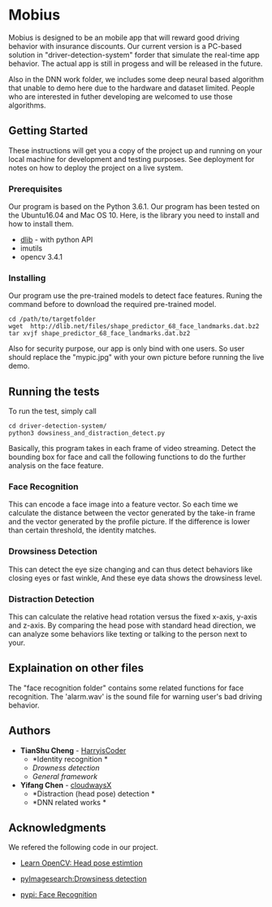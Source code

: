# Mobius

Mobius is designed to be an mobile app that will reward good driving behavior with insurance discounts. Our current version is a PC-based solution in "driver-detection-system" forder that simulate the real-time app behavior. The actual app is still in progess and will be released in the future.

Also in the DNN work folder, we includes some deep neural based algorithm that unable to demo here due to the hardware and dataset limited. People who are interested in futher developing are welcomed to use those algorithms.

## Getting Started

These instructions will get you a copy of the project up and running on your local machine for development and testing purposes. See deployment for notes on how to deploy the project on a live system.

### Prerequisites

Our program is based on the Python 3.6.1. Our program has been tested on the Ubuntu16.04 and Mac OS 10. Here, is the library you need to install and how to install them.

* [dlib](https://github.com/davisking/dlib) - with python API
* imutils
* opencv 3.4.1

### Installing

Our program use the pre-trained models to detect face features. Runing the command before to download the required pre-trained model.

```
cd /path/to/targetfolder
wget  http://dlib.net/files/shape_predictor_68_face_landmarks.dat.bz2
tar xvjf shape_predictor_68_face_landmarks.dat.bz2
```

Also for security purpose, our app is only bind with one users. So user should replace the "mypic.jpg" with your own picture before running the live demo.

## Running the tests

To run the test, simply call

```
cd driver-detection-system/
python3 dowsiness_and_distraction_detect.py
```

Basically, this program takes in each frame of video streaming. Detect the bounding box for face and call the following functions to do the further analysis on the face feature.

### Face Recognition
This can encode a face image into a feature vector. So each time we calculate the distance between the vector generated by the take-in frame and the vector generated by the profile picture. If the difference is lower than certain threshold, the identity matches.

### Drowsiness Detection
This can detect the eye size changing and can thus detect behaviors like closing eyes or fast winkle, And these eye data shows the drowsiness level. 

### Distraction Detection
This can calculate the relative head rotation versus the fixed x-axis, y-axis and z-axis. By comparing the head pose with standard head direction, we can analyze some behaviors like texting or talking to the person next to your.

## Explaination on other files
The "face recognition folder" contains some related functions for face recognition. The 'alarm.wav' is the sound file for warning user's bad driving behavior.


## Authors

* **TianShu Cheng** - [HarryisCoder](https://github.com/HarryisCoder)
	- *Identity recognition *
	- *Drowness detection*
	- *General framework*
* **Yifang Chen** - [cloudwaysX](https://github.com/cloudwaysX)
	- *Distraction (head pose) detection *
	- *DNN related works *




## Acknowledgments

We refered the following code in our project.

* [Learn OpenCV: Head pose estimtion](https://www.learnopencv.com/head-pose-estimation-using-opencv-and-dlib/)

* [pyImagesearch:Drowsiness detection](https://www.pyimagesearch.com/2017/05/08/drowsiness-detection-opencv/)

* [pypi: Face Recognition](https://pypi.python.org/pypi/face_recognition)


